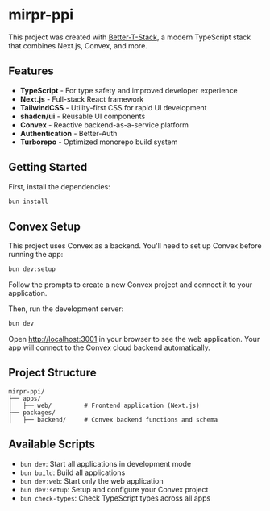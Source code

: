 # mirpr-ppi

This project was created with [Better-T-Stack](https://github.com/AmanVarshney01/create-better-t-stack), a modern TypeScript stack that combines Next.js, Convex, and more.

## Features

- **TypeScript** - For type safety and improved developer experience
- **Next.js** - Full-stack React framework
- **TailwindCSS** - Utility-first CSS for rapid UI development
- **shadcn/ui** - Reusable UI components
- **Convex** - Reactive backend-as-a-service platform
- **Authentication** - Better-Auth
- **Turborepo** - Optimized monorepo build system

## Getting Started

First, install the dependencies:

```bash
bun install
```

## Convex Setup

This project uses Convex as a backend. You'll need to set up Convex before running the app:

```bash
bun dev:setup
```

Follow the prompts to create a new Convex project and connect it to your application.

Then, run the development server:

```bash
bun dev
```

Open [http://localhost:3001](http://localhost:3001) in your browser to see the web application.
Your app will connect to the Convex cloud backend automatically.







## Project Structure

```
mirpr-ppi/
├── apps/
│   ├── web/         # Frontend application (Next.js)
├── packages/
│   ├── backend/     # Convex backend functions and schema
```

## Available Scripts

- `bun dev`: Start all applications in development mode
- `bun build`: Build all applications
- `bun dev:web`: Start only the web application
- `bun dev:setup`: Setup and configure your Convex project
- `bun check-types`: Check TypeScript types across all apps
